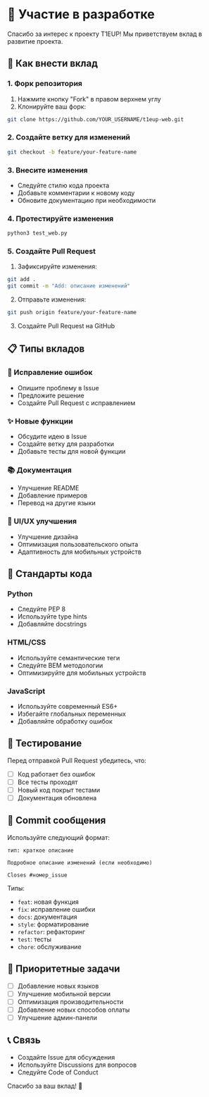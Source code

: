 # 🤝 Участие в разработке

Спасибо за интерес к проекту T1EUP! Мы приветствуем вклад в развитие проекта.

## 🚀 Как внести вклад

### 1. Форк репозитория
1. Нажмите кнопку "Fork" в правом верхнем углу
2. Клонируйте ваш форк:
```bash
git clone https://github.com/YOUR_USERNAME/t1eup-web.git
```

### 2. Создайте ветку для изменений
```bash
git checkout -b feature/your-feature-name
```

### 3. Внесите изменения
- Следуйте стилю кода проекта
- Добавьте комментарии к новому коду
- Обновите документацию при необходимости

### 4. Протестируйте изменения
```bash
python3 test_web.py
```

### 5. Создайте Pull Request
1. Зафиксируйте изменения:
```bash
git add .
git commit -m "Add: описание изменений"
```

2. Отправьте изменения:
```bash
git push origin feature/your-feature-name
```

3. Создайте Pull Request на GitHub

## 📋 Типы вкладов

### 🐛 Исправление ошибок
- Опишите проблему в Issue
- Предложите решение
- Создайте Pull Request с исправлением

### ✨ Новые функции
- Обсудите идею в Issue
- Создайте ветку для разработки
- Добавьте тесты для новой функции

### 📚 Документация
- Улучшение README
- Добавление примеров
- Перевод на другие языки

### 🎨 UI/UX улучшения
- Улучшение дизайна
- Оптимизация пользовательского опыта
- Адаптивность для мобильных устройств

## 🔧 Стандарты кода

### Python
- Следуйте PEP 8
- Используйте type hints
- Добавляйте docstrings

### HTML/CSS
- Используйте семантические теги
- Следуйте BEM методологии
- Оптимизируйте для мобильных устройств

### JavaScript
- Используйте современный ES6+
- Избегайте глобальных переменных
- Добавляйте обработку ошибок

## 🧪 Тестирование

Перед отправкой Pull Request убедитесь, что:
- [ ] Код работает без ошибок
- [ ] Все тесты проходят
- [ ] Новый код покрыт тестами
- [ ] Документация обновлена

## 📝 Commit сообщения

Используйте следующий формат:
```
тип: краткое описание

Подробное описание изменений (если необходимо)

Closes #номер_issue
```

Типы:
- `feat`: новая функция
- `fix`: исправление ошибки
- `docs`: документация
- `style`: форматирование
- `refactor`: рефакторинг
- `test`: тесты
- `chore`: обслуживание

## 🎯 Приоритетные задачи

- [ ] Добавление новых языков
- [ ] Улучшение мобильной версии
- [ ] Оптимизация производительности
- [ ] Добавление новых способов оплаты
- [ ] Улучшение админ-панели

## 📞 Связь

- Создайте Issue для обсуждения
- Используйте Discussions для вопросов
- Следуйте Code of Conduct

Спасибо за ваш вклад! 🎉
